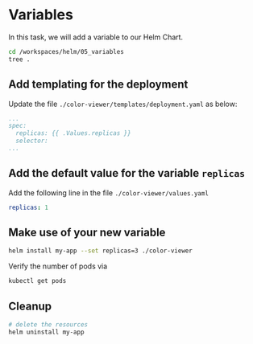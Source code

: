 # Variables

In this task, we will add a variable to our Helm Chart.

```bash
cd /workspaces/helm/05_variables
tree .
```

## Add templating for the deployment 

Update the file `./color-viewer/templates/deployment.yaml` as below:
```yaml
...
spec:
  replicas: {{ .Values.replicas }}
  selector:
...  
```

## Add the default value for the variable `replicas`

Add the following line in the file `./color-viewer/values.yaml`
```yaml
replicas: 1
```

## Make use of your new variable

```bash
helm install my-app --set replicas=3 ./color-viewer
```

Verify the number of pods via
```bash
kubectl get pods
```

## Cleanup

```bash
# delete the resources
helm uninstall my-app
```
